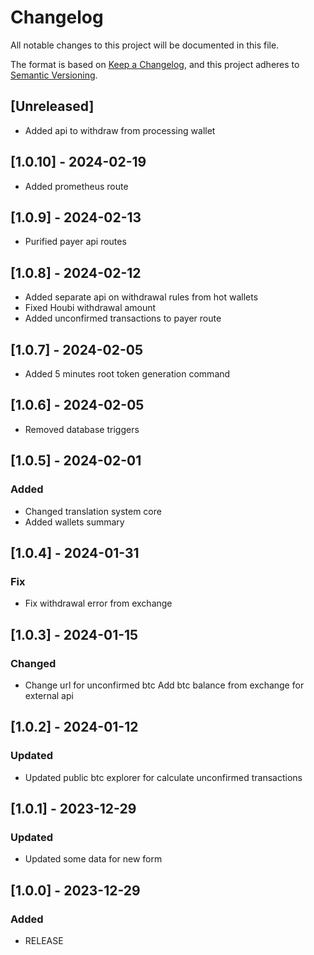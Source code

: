 # Changelog

All notable changes to this project will be documented in this file.

The format is based on [Keep a Changelog](https://keepachangelog.com/en/1.0.0/),
and this project adheres to [Semantic Versioning](https://semver.org/spec/v2.0.0.html).

## [Unreleased]

- Added api to withdraw from processing wallet

## [1.0.10] - 2024-02-19

- Added prometheus route

## [1.0.9] - 2024-02-13

- Purified payer api routes

## [1.0.8] - 2024-02-12

- Added separate api on withdrawal rules from hot wallets
- Fixed Houbi withdrawal amount
- Added unconfirmed transactions to payer route

## [1.0.7] - 2024-02-05

- Added 5 minutes root token generation command

## [1.0.6] - 2024-02-05

- Removed database triggers

## [1.0.5] - 2024-02-01

### Added

- Changed translation system core 
- Added wallets summary  

## [1.0.4] - 2024-01-31

### Fix

- Fix withdrawal error from exchange

## [1.0.3] - 2024-01-15

### Changed

- Change url for unconfirmed btc Add btc balance from exchange for external api

## [1.0.2] - 2024-01-12

### Updated

- Updated public btc explorer for calculate unconfirmed transactions

## [1.0.1] - 2023-12-29

### Updated

- Updated some data for new form

## [1.0.0] - 2023-12-29

### Added

- RELEASE